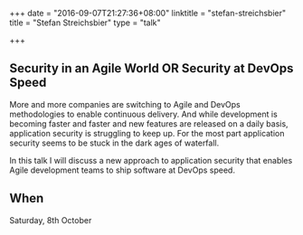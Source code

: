 +++
date = "2016-09-07T21:27:36+08:00"
linktitle = "stefan-streichsbier"
title = "Stefan Streichsbier"
type = "talk"

+++

<div class="span-15  ">
  <div class="span-15  last ">
  <h2>Security in an Agile World OR Security at DevOps Speed</h2>
  <p>
  More and more companies are switching to Agile and DevOps methodologies to enable continuous delivery. And while development is becoming faster and faster and new features are released on a daily basis, application security is struggling to keep up. For the most part application security seems to be stuck in the dark ages of waterfall.
  </p>
  <p>In this talk I will discuss a new approach to application security that enables Agile development teams to ship software at DevOps speed.
  </p>
  <h2>When</h2>
  <p><time datetime="2016-10-08T14:00">Saturday, 8th October</time></p>
  </div>
</div>
